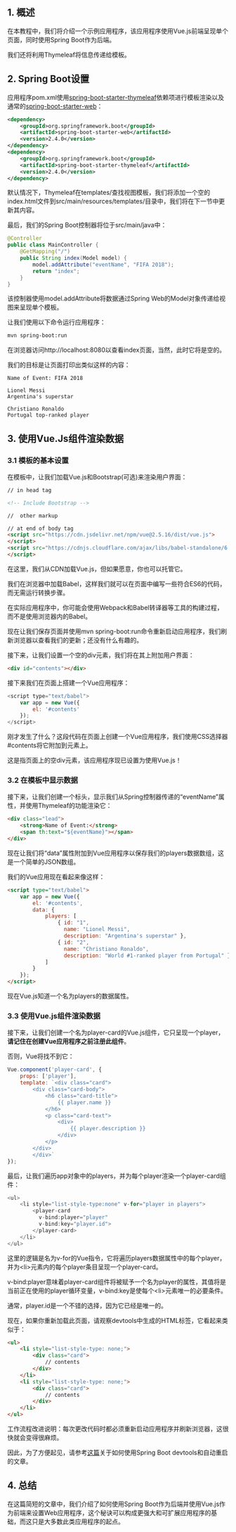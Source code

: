 ## 1. 概述

在本教程中，我们将介绍一个示例应用程序，该应用程序使用Vue.js前端呈现单个页面，同时使用Spring Boot作为后端。

我们还将利用Thymeleaf将信息传递给模板。

## 2. Spring Boot设置

应用程序pom.xml使用[spring-boot-starter-thymeleaf](https://search.maven.org/search?q=spring-boot-starter-thymeleaf)依赖项进行模板渲染以及通常的[spring-boot-starter-web](https://search.maven.org/search?q=a:spring-boot-starter-web)：

```xml
<dependency> 
    <groupId>org.springframework.boot</groupId>
    <artifactId>spring-boot-starter-web</artifactId> 
    <version>2.4.0</version>
</dependency> 
<dependency> 
    <groupId>org.springframework.boot</groupId>
    <artifactId>spring-boot-starter-thymeleaf</artifactId> 
    <version>2.4.0</version>
</dependency>
```

默认情况下，Thymeleaf在templates/查找视图模板，我们将添加一个空的index.html文件到src/main/resources/templates/目录中，我们将在下一节中更新其内容。

最后，我们的Spring Boot控制器将位于src/main/java中：

```java
@Controller
public class MainController {
    @GetMapping("/")
    public String index(Model model) {
        model.addAttribute("eventName", "FIFA 2018");
        return "index";
    }
}
```

该控制器使用model.addAttribute将数据通过Spring Web的Model对象传递给视图来呈现单个模板。

让我们使用以下命令运行应用程序：

```bash
mvn spring-boot:run
```

在浏览器访问http://localhost:8080以查看index页面，当然，此时它将是空的。

我们的目标是让页面打印出类似这样的内容：

```text
Name of Event: FIFA 2018

Lionel Messi
Argentina's superstar

Christiano Ronaldo
Portugal top-ranked player
```

## 3. 使用Vue.Js组件渲染数据

### 3.1 模板的基本设置

在模板中，让我们加载Vue.js和Bootstrap(可选)来渲染用户界面：

```html
// in head tag

<!-- Include Bootstrap -->

//  other markup

// at end of body tag
<script src="https://cdn.jsdelivr.net/npm/vue@2.5.16/dist/vue.js">
</script>
<script src="https://cdnjs.cloudflare.com/ajax/libs/babel-standalone/6.21.1/babel.min.js">
</script>
```

在这里，我们从CDN加载Vue.js，但如果愿意，你也可以托管它。

我们在浏览器中加载Babel，这样我们就可以在页面中编写一些符合ES6的代码，而无需运行转换步骤。

在实际应用程序中，你可能会使用Webpack和Babel转译器等工具的构建过程，而不是使用浏览器内的Babel。

现在让我们保存页面并使用mvn spring-boot:run命令重新启动应用程序，我们刷新浏览器以查看我们的更新；还没有什么有趣的。

接下来，让我们设置一个空的div元素，我们将在其上附加用户界面：

```html
<div id="contents"></div>
```

接下来我们在页面上搭建一个Vue应用程序：

```javascript
<script type="text/babel">
    var app = new Vue({
        el: '#contents'
    });
</script>
```

刚才发生了什么？这段代码在页面上创建一个Vue应用程序，我们使用CSS选择器#contents将它附加到元素上。

这是指页面上的空div元素，该应用程序现已设置为使用Vue.js！

### 3.2 在模板中显示数据

接下来，让我们创建一个标头，显示我们从Spring控制器传递的“eventName”属性，并使用Thymeleaf的功能渲染它：

```html
<div class="lead">
    <strong>Name of Event:</strong>
    <span th:text="${eventName}"></span>
</div>
```

现在让我们将“data”属性附加到Vue应用程序以保存我们的players数据数组，这是一个简单的JSON数组。

我们的Vue应用现在看起来像这样：

```html
<script type="text/babel">
    var app = new Vue({
        el: '#contents',
        data: {
            players: [
                { id: "1", 
                  name: "Lionel Messi", 
                  description: "Argentina's superstar" },
                { id: "2", 
                  name: "Christiano Ronaldo", 
                  description: "World #1-ranked player from Portugal" }
            ]
        }
    });
</script>
```

现在Vue.js知道一个名为players的数据属性。

### 3.3 使用Vue.js组件渲染数据

接下来，让我们创建一个名为player-card的Vue.js组件，它只呈现一个player，**请记住在创建Vue应用程序之前注册此组件**。

否则，Vue将找不到它：

```javascript
Vue.component('player-card', {
    props: ['player'],
    template: `<div class="card">
        <div class="card-body">
            <h6 class="card-title">
                {{ player.name }}
            </h6>
            <p class="card-text">
                <div>
                    {{ player.description }}
                </div>
            </p>
        </div>
        </div>`
});
```

最后，让我们遍历app对象中的players，并为每个player渲染一个player-card组件：

```javascript
<ul>
    <li style="list-style-type:none" v-for="player in players">
        <player-card
          v-bind:player="player" 
          v-bind:key="player.id">
        </player-card>
    </li>
</ul>
```

这里的逻辑是名为v-for的Vue指令，它将遍历players数据属性中的每个player，并为<li\>元素内的每个player条目呈现一个player-card。

v-bind:player意味着player-card组件将被赋予一个名为player的属性，其值将是当前正在使用的player循环变量，v-bind:key是使每个<li\>元素唯一的必要条件。

通常，player.id是一个不错的选择，因为它已经是唯一的。

现在，如果你重新加载此页面，请观察devtools中生成的HTML标签，它看起来类似于：

```html
<ul>
    <li style="list-style-type: none;">
        <div class="card">
            // contents
        </div>
    </li>
    <li style="list-style-type: none;">
        <div class="card">
            // contents
        </div>
    </li>
</ul>
```

工作流程改进说明：每次更改代码时都必须重新启动应用程序并刷新浏览器，这很快就会变得很麻烦。

因此，为了方便起见，请参考[这篇](https://www.baeldung.com/spring-boot-devtools)关于如何使用Spring Boot devtools和自动重启的文章。

## 4. 总结

在这篇简短的文章中，我们介绍了如何使用Spring Boot作为后端并使用Vue.js作为前端来设置Web应用程序，这个秘诀可以构成更强大和可扩展应用程序的基础，而这只是大多数此类应用程序的起点。